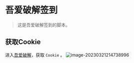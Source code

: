 # 吾爱破解签到
> 这是吾爱破解签到的脚本。

## 获取Cookie

进入[吾爱破解](https://www.52pojie.cn/)，获取 `Cookie` 。
![image-20230321214738996](https://fastly.jsdelivr.net/gh/HeiDaotu/img-bucket/img/202303212148366.png)